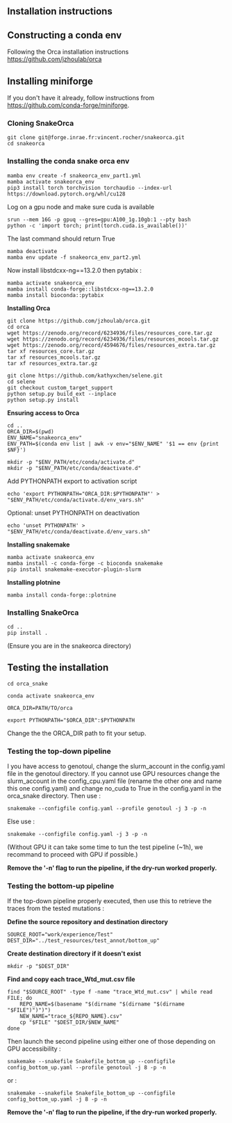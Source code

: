 ## Installation instructions

## Constructing a conda env

Following the Orca installation instructions  
https://github.com/jzhoulab/orca

## Installing miniforge

If you don't have it already, follow instructions from https://github.com/conda-forge/miniforge.

### Cloning SnakeOrca

```
git clone git@forge.inrae.fr:vincent.rocher/snakeorca.git
cd snakeorca
```

### Installing the conda snake orca env

```
mamba env create -f snakeorca_env_part1.yml
mamba activate snakeorca_env
pip3 install torch torchvision torchaudio --index-url https://download.pytorch.org/whl/cu128
```

Log on a gpu node and make sure cuda is available
```
srun --mem 16G -p gpuq --gres=gpu:A100_1g.10gb:1 --pty bash
python -c 'import torch; print(torch.cuda.is_available())'
```
The last command should return True

```
mamba deactivate
mamba env update -f snakeorca_env_part2.yml
```

Now install libstdcxx-ng==13.2.0 then pytabix :

```
mamba activate snakeorca_env
mamba install conda-forge::libstdcxx-ng==13.2.0
mamba install bioconda::pytabix
```

**Installing Orca**

```
git clone https://github.com/jzhoulab/orca.git
cd orca
wget https://zenodo.org/record/6234936/files/resources_core.tar.gz
wget https://zenodo.org/record/6234936/files/resources_mcools.tar.gz
wget https://zenodo.org/record/4594676/files/resources_extra.tar.gz
tar xf resources_core.tar.gz
tar xf resources_mcools.tar.gz
tar xf resources_extra.tar.gz

git clone https://github.com/kathyxchen/selene.git
cd selene
git checkout custom_target_support
python setup.py build_ext --inplace
python setup.py install
```

**Ensuring access to Orca**

```
cd ..
ORCA_DIR=$(pwd)
ENV_NAME="snakeorca_env"
ENV_PATH=$(conda env list | awk -v env="$ENV_NAME" '$1 == env {print $NF}')

mkdir -p "$ENV_PATH/etc/conda/activate.d"
mkdir -p "$ENV_PATH/etc/conda/deactivate.d"

```

Add PYTHONPATH export to activation script

```
echo 'export PYTHONPATH="ORCA_DIR:$PYTHONPATH"' > "$ENV_PATH/etc/conda/activate.d/env_vars.sh"

```

Optional: unset PYTHONPATH on deactivation

```
echo 'unset PYTHONPATH' > "$ENV_PATH/etc/conda/deactivate.d/env_vars.sh"

```

**Installing snakemake**

```
mamba activate snakeorca_env
mamba install -c conda-forge -c bioconda snakemake
pip install snakemake-executor-plugin-slurm

```
**Installing plotnine**

```
mamba install conda-forge::plotnine
```

### Installing SnakeOrca

```
cd ..
pip install .
```

(Ensure you are in the snakeorca directory)


## Testing the installation

```
cd orca_snake

conda activate snakeorca_env

ORCA_DIR=PATH/TO/orca

export PYTHONPATH="$ORCA_DIR":$PYTHONPATH

```

Change the the ORCA_DIR path to fit your setup.

### Testing the top-down pipeline

I you have access to genotoul, change the slurm_account in the config.yaml file in the genotoul directory. If you cannot use GPU resources change the slurm_account in the config_cpu.yaml file (rename the other one and name this one config.yaml) and change no_cuda to True in the config.yaml in the orca_snake directory.
Then use :

```
snakemake --configfile config.yaml --profile genotoul -j 3 -p -n

```

Else use :

```
snakemake --configfile config.yaml -j 3 -p -n

```

(Without GPU it can take some time to tun the test pipeline (~1h), we recommand to proceed with GPU if possible.)

**Remove the '-n' flag to run the pipeline, if the dry-run worked properly.**


### Testing the bottom-up pipeline

If the top-down pipeline properly executed, then use this to retrieve the traces from the tested mutations :


**Define the source repository and destination directory**
```
SOURCE_ROOT="work/experience/Test"
DEST_DIR="../test_resources/test_annot/bottom_up"

```

**Create destination directory if it doesn't exist**

```
mkdir -p "$DEST_DIR"

```

**Find and copy each trace_Wtd_mut.csv file**

```
find "$SOURCE_ROOT" -type f -name "trace_Wtd_mut.csv" | while read FILE; do
    REPO_NAME=$(basename "$(dirname "$(dirname "$(dirname "$FILE")")")")
    NEW_NAME="trace_${REPO_NAME}.csv"
    cp "$FILE" "$DEST_DIR/$NEW_NAME"
done

```

Then launch the second pipeline using either one of those depending on GPU accessibility :

```
snakemake --snakefile Snakefile_bottom_up --configfile config_bottom_up.yaml --profile genotoul -j 8 -p -n

```

 or :

```
snakemake --snakefile Snakefile_bottom_up --configfile config_bottom_up.yaml -j 8 -p -n

```

**Remove the '-n' flag to run the pipeline, if the dry-run worked properly.**
